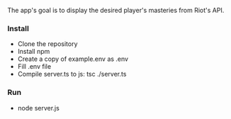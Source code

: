 The app's goal is to display the desired player's masteries from Riot's API.

### Install

- Clone the repository
- Install npm
- Create a copy of example.env as .env
- Fill .env file
- Compile server.ts to js: tsc ./server.ts

### Run

- node server.js
